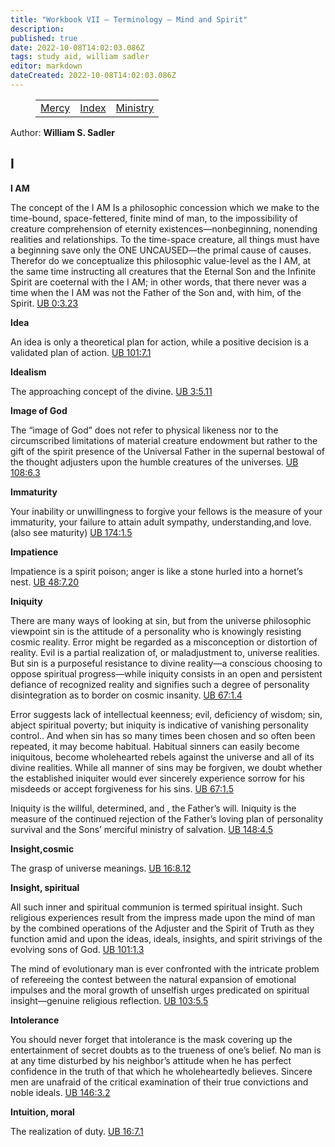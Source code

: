 ```yaml
---
title: "Workbook VII — Terminology — Mind and Spirit"
description: 
published: true
date: 2022-10-08T14:02:03.086Z
tags: study aid, william sadler
editor: markdown
dateCreated: 2022-10-08T14:02:03.086Z
---
```


<figure class="table chapter-navigator">
	<table>
		<tbody>
		<tr>
			<td><a href="/en/William_S_Sadler/Workbook_7_Terminology/Mercy">Mercy</a></td>
			<td><a href="/en/William_S_Sadler/Workbook_7_Terminology/Index">Index</a></td>
			<td><a href="/en/William_S_Sadler/Workbook_7_Terminology/Ministry">Ministry</a></td>
		</tr>
		</tbody>
	</table>
</figure>

Author: **William S. Sadler**


## I

**I AM**  
  

The concept of the I AM Is a philosophic concession which we make to the time-bound, space-fettered, finite mind of man, to the impossibility of creature comprehension of eternity existences—nonbeginning, nonending realities and relationships. To the time-space creature, all things must have a beginning save only the ONE UNCAUSED—the primal cause of causes. Therefor do we conceptualize this philosophic value-level as the I AM, at the same time instructing all creatures that the Eternal Son and the Infinite Spirit are coeternal with the I AM; in other words, that there never was a time when the I AM was not the Father of the Son and, with him, of the Spirit. [UB 0:3.23](/en/The_Urantia_Book/0#p3_23)  
  

**Idea**  
  

An idea is only a theoretical plan for action, while a positive decision is a validated plan of action. [UB 101:7.1](/en/The_Urantia_Book/101#p7_1)  
  

**Idealism**  
  

The approaching concept of the divine. [UB 3:5.11](/en/The_Urantia_Book/3#p5_11)  
  

**Image of God**  
  

The “image of God” does not refer to physical likeness nor to the circumscribed limitations of material creature endowment but rather to the gift of the spirit presence of the Universal Father in the supernal bestowal of the thought adjusters upon the humble creatures of the universes. [UB 108:6.3](/en/The_Urantia_Book/108#p6_3)  
  

**Immaturity**  
  

Your inability or unwillingness to forgive your fellows is the measure of your immaturity, your failure to attain adult sympathy, understanding,and love. (also see maturity) [UB 174:1.5](/en/The_Urantia_Book/174#p1_5)  
  

**Impatience**  
  

Impatience is a spirit poison; anger is like a stone hurled into a hornet’s nest. [UB 48:7.20](/en/The_Urantia_Book/48#p7_20)  
  

**Iniquity**  
  

There are many ways of looking at sin, but from the universe philosophic viewpoint sin is the attitude of a personality who is knowingly resisting cosmic reality. Error might be regarded as a misconception or distortion of reality. Evil is a partial realization of, or maladjustment to, universe realities. But sin is a purposeful resistance to divine reality—a conscious choosing to oppose spiritual progress—while iniquity consists in an open and persistent defiance of recognized reality and signifies such a degree of personality disintegration as to border on cosmic insanity. [UB 67:1.4](/en/The_Urantia_Book/67#p1_4)  
  
Error suggests lack of intellectual keenness; evil, deficiency of wisdom; sin, abject spiritual poverty; but iniquity is indicative of vanishing personality control.. And when sin has so many times been chosen and so often been repeated, it may become habitual. Habitual sinners can easily become iniquitous, become wholehearted rebels against the universe and all of its divine realities. While all manner of sins may be forgiven, we doubt whether the established iniquiter would ever sincerely experience sorrow for his misdeeds or accept forgiveness for his sins. [UB 67:1.5](/en/The_Urantia_Book/67#p1_5)  
  
Iniquity is the willful, determined, and , the Father’s will. Iniquity is the measure of the continued rejection of the Father’s loving plan of personality survival and the Sons’ merciful ministry of salvation. [UB 148:4.5](/en/The_Urantia_Book/148#p4_5)  
  

**Insight,cosmic**  
  

The grasp of universe meanings. [UB 16:8.12](/en/The_Urantia_Book/16#p8_12)  
  

**Insight, spiritual**  
  

All such inner and spiritual communion is termed spiritual insight. Such religious experiences result from the impress made upon the mind of man by the combined operations of the Adjuster and the Spirit of Truth as they function amid and upon the ideas, ideals, insights, and spirit strivings of the evolving sons of God. [UB 101:1.3](/en/The_Urantia_Book/101#p1_3)  
  
The mind of evolutionary man is ever confronted with the intricate problem of refereeing the contest between the natural expansion of emotional impulses and the moral growth of unselfish urges predicated on spiritual insight—genuine religious reflection. [UB 103:5.5](/en/The_Urantia_Book/103#p5_5)  
  

**Intolerance**  
  

You should never forget that intolerance is the mask covering up the entertainment of secret doubts as to the trueness of one’s belief. No man is at any time disturbed by his neighbor’s attitude when he has perfect confidence in the truth of that which he wholeheartedly believes. Sincere men are unafraid of the critical examination of their true convictions and noble ideals. [UB 146:3.2](/en/The_Urantia_Book/146#p3_2)  
  

**Intuition, moral**  
  

The realization of duty. [UB 16:7.1](/en/The_Urantia_Book/16#p7_1)


<br>

